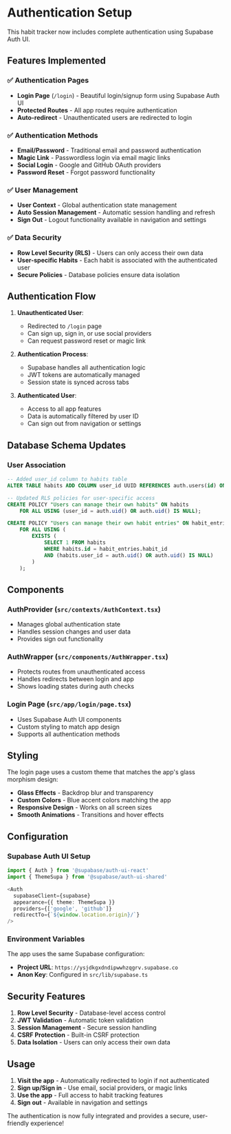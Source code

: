 # Authentication Setup

This habit tracker now includes complete authentication using Supabase Auth UI.

## Features Implemented

### ✅ **Authentication Pages**
- **Login Page** (`/login`) - Beautiful login/signup form using Supabase Auth UI
- **Protected Routes** - All app routes require authentication
- **Auto-redirect** - Unauthenticated users are redirected to login

### ✅ **Authentication Methods**
- **Email/Password** - Traditional email and password authentication
- **Magic Link** - Passwordless login via email magic links
- **Social Login** - Google and GitHub OAuth providers
- **Password Reset** - Forgot password functionality

### ✅ **User Management**
- **User Context** - Global authentication state management
- **Auto Session Management** - Automatic session handling and refresh
- **Sign Out** - Logout functionality available in navigation and settings

### ✅ **Data Security**
- **Row Level Security (RLS)** - Users can only access their own data
- **User-specific Habits** - Each habit is associated with the authenticated user
- **Secure Policies** - Database policies ensure data isolation

## Authentication Flow

1. **Unauthenticated User**:
   - Redirected to `/login` page
   - Can sign up, sign in, or use social providers
   - Can request password reset or magic link

2. **Authentication Process**:
   - Supabase handles all authentication logic
   - JWT tokens are automatically managed
   - Session state is synced across tabs

3. **Authenticated User**:
   - Access to all app features
   - Data is automatically filtered by user ID
   - Can sign out from navigation or settings

## Database Schema Updates

### User Association
```sql
-- Added user_id column to habits table
ALTER TABLE habits ADD COLUMN user_id UUID REFERENCES auth.users(id) ON DELETE CASCADE;

-- Updated RLS policies for user-specific access
CREATE POLICY "Users can manage their own habits" ON habits
    FOR ALL USING (user_id = auth.uid() OR auth.uid() IS NULL);

CREATE POLICY "Users can manage their own habit entries" ON habit_entries
    FOR ALL USING (
        EXISTS (
            SELECT 1 FROM habits 
            WHERE habits.id = habit_entries.habit_id 
            AND (habits.user_id = auth.uid() OR auth.uid() IS NULL)
        )
    );
```

## Components

### AuthProvider (`src/contexts/AuthContext.tsx`)
- Manages global authentication state
- Handles session changes and user data
- Provides sign out functionality

### AuthWrapper (`src/components/AuthWrapper.tsx`)
- Protects routes from unauthenticated access
- Handles redirects between login and app
- Shows loading states during auth checks

### Login Page (`src/app/login/page.tsx`)
- Uses Supabase Auth UI components
- Custom styling to match app design
- Supports all authentication methods

## Styling

The login page uses a custom theme that matches the app's glass morphism design:

- **Glass Effects** - Backdrop blur and transparency
- **Custom Colors** - Blue accent colors matching the app
- **Responsive Design** - Works on all screen sizes
- **Smooth Animations** - Transitions and hover effects

## Configuration

### Supabase Auth UI Setup
```typescript
import { Auth } from '@supabase/auth-ui-react'
import { ThemeSupa } from '@supabase/auth-ui-shared'

<Auth
  supabaseClient={supabase}
  appearance={{ theme: ThemeSupa }}
  providers={['google', 'github']}
  redirectTo={`${window.location.origin}/`}
/>
```

### Environment Variables
The app uses the same Supabase configuration:
- **Project URL**: `https://ysjdkgxdndipwwhzqgrv.supabase.co`
- **Anon Key**: Configured in `src/lib/supabase.ts`

## Security Features

1. **Row Level Security** - Database-level access control
2. **JWT Validation** - Automatic token validation
3. **Session Management** - Secure session handling
4. **CSRF Protection** - Built-in CSRF protection
5. **Data Isolation** - Users can only access their own data

## Usage

1. **Visit the app** - Automatically redirected to login if not authenticated
2. **Sign up/Sign in** - Use email, social providers, or magic links
3. **Use the app** - Full access to habit tracking features
4. **Sign out** - Available in navigation and settings

The authentication is now fully integrated and provides a secure, user-friendly experience! 